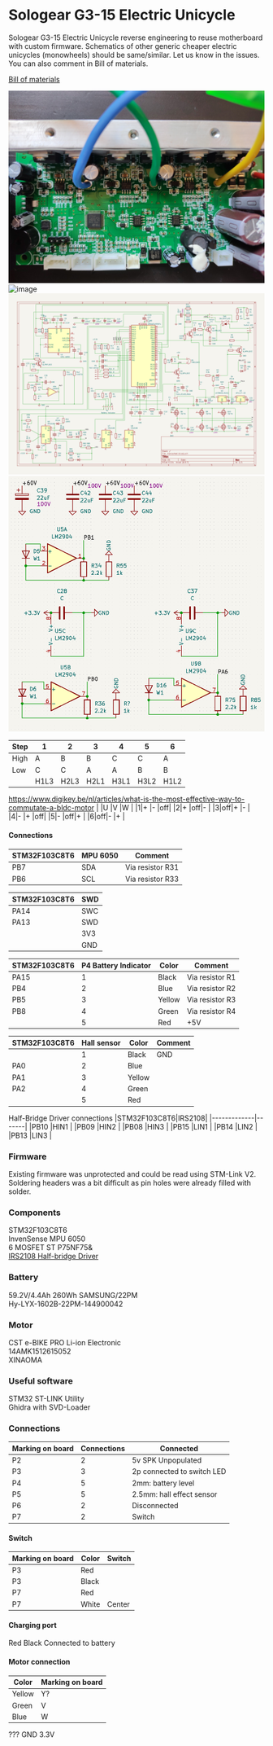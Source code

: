 # Sologear G3-15 Electric Unicycle
Sologear G3-15 Electric Unicycle reverse engineering to reuse motherboard with custom firmware.
Schematics of other generic cheaper electric unicycles (monowheels) should be same/similar. Let us know in the issues. You can also comment in Bill of materials.

[Bill of materials](https://docs.google.com/spreadsheets/d/1EM--kQIaX84T2JI6LrDOyGJttcWCDYOLsfqfUfqGejQ/edit?usp=sharing)

![image](./images/pcb-front.jpg)
![image](./images/pcb-back.jpg)
![image](./images/pcb-schema-kicad.png)
![image](./images/pcb-schema-kicad1.png)

|Step|1   |2   |3   |4   |5   |6   |
|----|----|----|----|----|----|----|
|High|A   |B   |B   |C   |C   |A   |
|Low |C   |C   |A   |A   |B   |B   |
|    |H1L3|H2L3|H2L1|H3L1|H3L2|H1L2|

https://www.digikey.be/nl/articles/what-is-the-most-effective-way-to-commutate-a-bldc-motor
| |U  |V  |W  |
|1|+  |-  |off|
|2|+  |off|-  |
|3|off|+  |-  |
|4|-  |+  |off|
|5|-  |off|+  |
|6|off|-  |+  |


#### Connections
|STM32F103C8T6|MPU 6050|Comment         |
|-------------|--------|----------------|
|PB7          |SDA     |Via resistor R31|
|PB6          |SCL     |Via resistor R33|

|STM32F103C8T6|SWD|
|-------------|---|
|PA14         |SWC|
|PA13         |SWD|
|             |3V3|
|             |GND|

|STM32F103C8T6|P4 Battery Indicator|Color |Comment        |
|-------------|--------------------|------|---------------|
|PA15         |1                   |Black |Via resistor R1|
|PB4          |2                   |Blue  |Via resistor R2|
|PB5          |3                   |Yellow|Via resistor R3|
|PB8          |4                   |Green |Via resistor R4|
|             |5                   |Red   |+5V            |

|STM32F103C8T6|Hall sensor|Color |Comment        |
|-------------|-----------|------|---------------|
|             |1          |Black |GND            |
|PA0          |2          |Blue  |               |
|PA1          |3          |Yellow|               |
|PA2          |4          |Green |               |
|             |5          |Red   |               |

Half-Bridge Driver connections
|STM32F103C8T6|IRS2108|
|-------------|-------|
|PB10         |HIN1    |
|PB09         |HIN2    |
|PB08         |HIN3    |
|PB15         |LIN1    |
|PB14         |LIN2    |
|PB13         |LIN3    |

### Firmware
Existing firmware was unprotected and could be read using STM-Link V2. Soldering headers was a bit difficult as pin holes were already filled with solder.

### Components
STM32F103C8T6\
InvenSense MPU 6050\
6 MOSFET ST P75NF75&\
[IRS2108 Half-bridge Driver](https://www.infineon.com/dgdl/irs2108.pdf?fileId=5546d462533600a40153567649d627a8)

### Battery
59.2V/4.4Ah 260Wh SAMSUNG/22PM\
Hy-LYX-1602B-22PM-144900042

### Motor
CST e-BIKE PRO Li-ion Electronic\
14AMK1512615052\
XINAOMA

### Useful software
STM32 ST-LINK Utility\
Ghidra with SVD-Loader

### Connections
|Marking on board|Connections|Connected                    |
|----------------|-----------|-----------------------------|
|P2              |2          |5v SPK Unpopulated           |
|P3              |3          |2p connected to switch LED   |
|P4              |5          |2mm: battery level           |
|P5              |5          |2.5mm: hall effect sensor    |
|P6              |2          |Disconnected                 |
|P7              |2          |Switch                       |
#### Switch
|Marking on board|Color|Switch|
|----------------|-----|------|
|P3              |Red  |      |
|P3              |Black|      |
|P7              |Red  |      |
|P7              |White|Center|

#### Charging port
Red
Black
Connected to battery
#### Motor connection
|Color |Marking on board|
|------|----------------|
|Yellow|Y?              |
|Green |V               |
|Blue  |W               |

???
GND
3.3V

